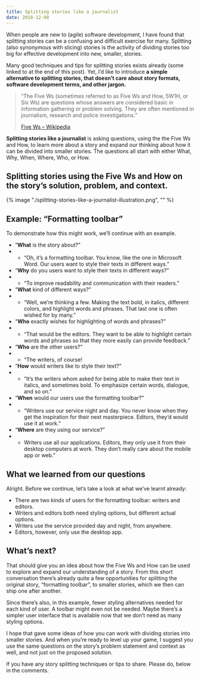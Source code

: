```yaml
---
title: Splitting stories like a journalist
date: 2018-12-08
---
```

When people are new to (agile) software development, I have found that splitting stories can be a confusing and difficult exercise for many. Splitting (also synonymous with slicing) stories is the activity of dividing stories too big for effective development into new, smaller, stories.

Many good techniques and tips for splitting stories exists already (some linked to at the end of this post). Yet, I’d like to introduce **a simple alternative to splitting stories, that doesn’t care about story formats, software development terms, and other jargon.**

> “The Five Ws (sometimes referred to as Five Ws and How, 5W1H, or Six Ws) are questions whose answers are considered basic in information gathering or problem solving. They are often mentioned in journalism, research and police investigations.”
> 
> [Five Ws – Wikipedia](https://en.m.wikipedia.org/wiki/Five_Ws)

**Splitting stories like a journalist** is asking questions, using the the Five Ws and How, to learn more about a story and expand our thinking about how it can be divided into smaller stories. The questions all start with either What, Why, When, Where, Who, or How.

## Splitting stories using the Five Ws and How on the story’s solution, problem, and context.

{% image "./splitting-stories-like-a-journalist-illustration.png", "" %}

## Example: “Formatting toolbar”

To demonstrate how this might work, we’ll continue with an example.

* “**What** is the story about?”
* * “Oh, it’s a formatting toolbar. You know, like the one in Microsoft Word. Our users want to style their texts in different ways.”
* “**Why** do you users want to style their texts in different ways?”
* * “To improve readability and communication with their readers.”
* “**What** kind of different ways?”
* * “Well, we’re thinking a few. Making the text bold, in italics, different colors, and highlight words and phrases. That last one is often wished for by many.”
* “**Who** exactly wishes for highlighting of words and phrases?”
* * “That would be the editors. They want to be able to highlight certain words and phrases so that they more easily can provide feedback.”
* “**Who** are the other users?”
* * “The writers, of course!
* “**How** would writers like to style their text?”
* * “It’s the writers whom asked for being able to make their text in italics, and sometimes bold. To emphasize certain words, dialogue, and so on.”
* “**When** would our users use the formatting toolbar?”
* * “Writers use our service night and day. You never know when they get the inspiration for their next masterpiece. Editors, they’d would use it at work.”
* “**Where** are they using our service?”
* * Writers use all our applications. Editors, they only use it from their desktop computers at work. They don’t really care about the mobile app or web.”

## What we learned from our questions

Alright. Before we continue, let’s take a look at what we’ve learnt already:

* There are two kinds of users for the formatting toolbar: writers and editors.
* Writers and editors both need styling options, but different actual options.
* Writers use the service provided day and night, from anywhere.
* Editors, however, only use the desktop app.

## What’s next?

That should give you an idea about how the Five Ws and How can be used to explore and expand our understanding of a story. From this short conversation there’s already quite a few opportunities for splitting the original story, “formatting toolbar”, to smaller stories, which we then can ship one after another.

Since there’s also, in this example, fewer styling alternatives needed for each kind of user. A toolbar might even not be needed. Maybe there’s a simpler user interface that is available now that we don’t need as many styling options.

I hope that gave some ideas of how you can work with dividing stories into smaller stories. And when you’re ready to level up your game, I suggest you use the same questions on the story’s problem statement and context as well, and not just on the proposed solution.

If you have any story splitting techniques or tips to share. Please do, below in the comments.